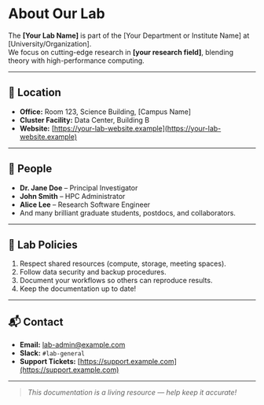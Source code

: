 # About Our Lab

The **[Your Lab Name]** is part of the [Your Department or Institute Name] at [University/Organization].  
We focus on cutting-edge research in **[your research field]**, blending theory with high-performance computing.

---

## 📍 Location

- **Office:** Room 123, Science Building, [Campus Name]
- **Cluster Facility:** Data Center, Building B
- **Website:** [https://your-lab-website.example](https://your-lab-website.example)

---

## 👥 People

- **Dr. Jane Doe** – Principal Investigator
- **John Smith** – HPC Administrator
- **Alice Lee** – Research Software Engineer
- And many brilliant graduate students, postdocs, and collaborators.

---

## 🧾 Lab Policies

1. Respect shared resources (compute, storage, meeting spaces).
2. Follow data security and backup procedures.
3. Document your workflows so others can reproduce results.
4. Keep the documentation up to date!

---

## 📬 Contact

- **Email:** lab-admin@example.com
- **Slack:** `#lab-general`
- **Support Tickets:** [https://support.example.com](https://support.example.com)

---

> *This documentation is a living resource — help keep it accurate!*

